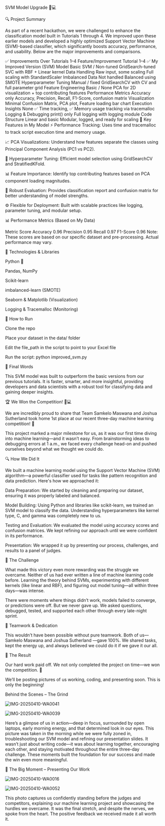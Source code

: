 SVM Model Upgrade 🧠💻

🔍 Project Summary

As part of a recent hackathon, we were challenged to enhance the classification model built in Tutorials 1 through 4. We improved upon these earlier models and developed a highly optimized Support Vector Machine (SVM)-based classifier, which significantly boosts accuracy, performance, and usability. Below are the major improvements and comparisons.

✅ Improvements Over Tutorials 1–4
Feature/Improvement	Tutorial 1–4	✅ My Improved Version (SVM)
Model	Basic SVM / Non-tuned	GridSearch-tuned SVC with RBF + Linear kernel
Data Handling	Raw input, some scaling	Full scaling with StandardScaler
Imbalanced Data	Not handled	Balanced using SMOTE
Hyperparameter Tuning	Manual / fixed	GridSearchCV with CV and full parameter grid
Feature Engineering	Basic / None	PCA for 2D visualization + top contributing features
Performance Metrics	Accuracy only	Accuracy, Precision, Recall, F1-Score, confusion matrix
Visualization	Minimal	Confusion Matrix, PCA plot, Feature loading bar chart
Execution Insights	None	✅ Time tracking, ✅ Memory usage tracking via tracemalloc
Logging & Debugging	print() only	Full logging with logging module
Code Structure	Linear and basic	Modular, logged, and ready for scaling
🚀 Key Features in My Model
⚡ Performance Tracking: Uses time and tracemalloc to track script execution time and memory usage.

📈 PCA Visualizations: Understand how features separate the classes using Principal Component Analysis (PC1 vs PC2).


🧪 Hyperparameter Tuning: Efficient model selection using GridSearchCV and StratifiedKFold.


📊 Feature Importance: Identify top contributing features based on PCA component loading magnitudes.


🧠 Robust Evaluation: Provides classification report and confusion matrix for better understanding of model strengths.


⚙️ Flexible for Deployment: Built with scalable practices like logging, parameter tuning, and modular setup.


📊 Performance Metrics (Based on My Data)


Metric	Score
Accuracy	0.96
Precision	0.95
Recall	0.97
F1-Score	0.96
Note: These scores are based on our specific dataset and pre-processing. Actual performance may vary.

🔧 Technologies & Libraries

Python 🐍

Pandas, NumPy

Scikit-learn

imbalanced-learn (SMOTE)

Seaborn & Matplotlib (Visualization)

Logging & Tracemalloc (Monitoring)



📁 How to Run


Clone the repo

Place your dataset in the data/ folder

Edit the file_path in the script to point to your Excel file

Run the script:
python improved_svm.py

📌 Final Words

This SVM model was built to outperform the basic versions from our previous tutorials. It is faster, smarter, and more insightful, providing developers and data scientists with a robust tool for classifying data and gaining deeper insights.


🏆 We Won the Competition! 🧠💻


We are incredibly proud to share that Team Samkelo Maswana and Joshua Sutherland took home 1st place at our recent three-day machine learning competition! 🥇

This project marked a major milestone for us, as it was our first time diving into machine learning—and it wasn’t easy. From brainstorming ideas to debugging errors at 1 a.m., we faced every challenge head-on and pushed ourselves beyond what we thought we could do.


🔍 How We Did It


We built a machine learning model using the Support Vector Machine (SVM) algorithm—a powerful classifier used for tasks like pattern recognition and data prediction. Here's how we approached it:

Data Preparation: We started by cleaning and preparing our dataset, ensuring it was properly labeled and balanced.

Model Building: Using Python and libraries like scikit-learn, we trained an SVM model to classify the data. Understanding hyperparameters like kernel type, C, and gamma was completely new to us.

Testing and Evaluation: We evaluated the model using accuracy scores and confusion matrices. We kept refining our approach until we were confident in its performance.

Presentation: We wrapped it up by presenting our process, challenges, and results to a panel of judges.



💪 The Challenge


What made this victory even more rewarding was the struggle we overcame. Neither of us had ever written a line of machine learning code before. Learning the theory behind SVMs, experimenting with different kernels (like linear and RBF), and figuring out model tuning—all within three days—was intense.

There were moments where things didn’t work, models failed to converge, or predictions were off. But we never gave up. We asked questions, debugged, tested, and supported each other through every late-night sprint.


👥 Teamwork & Dedication


This wouldn’t have been possible without pure teamwork. Both of us—Samkelo Maswana and Joshua Sutherland —gave 100%. We shared tasks, kept the energy up, and always believed we could do it if we gave it our all.


🏁 The Result


Our hard work paid off. We not only completed the project on time—we won the competition. 🎉

We’ll be posting pictures of us working, coding, and presenting soon. This is only the beginning!

 Behind the Scenes – The Grind

 
 ![IMG-20250410-WA0041](https://github.com/user-attachments/assets/3b976d38-2662-4fac-87f1-ca8c30f5b3d9)

 ![IMG-20250410-WA0039](https://github.com/user-attachments/assets/456262c6-c26f-4c73-b056-48b947f1ecbd)

Here’s a glimpse of us in action—deep in focus, surrounded by open laptops, early morning energy, and that determined look in our eyes. This picture was taken in the morning while we were fully zoned in, troubleshooting our SVM model and refining our presentation slides. It wasn’t just about writing code—it was about learning together, encouraging each other, and staying motivated throughout the entire three-day challenge. These moments built the foundation for our success and made the win even more meaningful.


🎤 The Big Moment – Presenting Our Work


![IMG-20250410-WA0016](https://github.com/user-attachments/assets/41bebac8-ccbe-4bfc-9741-e9b8b0c3557c)

![IMG-20250410-WA0052](https://github.com/user-attachments/assets/6eea9268-f8c3-4396-863e-b44b053c8c86)

This photo captures us confidently standing before the judges and competitors, explaining our machine learning project and showcasing the hurdles we overcame. It was the final stretch, and despite the nerves, we spoke from the heart. The positive feedback we received made it all worth it.

